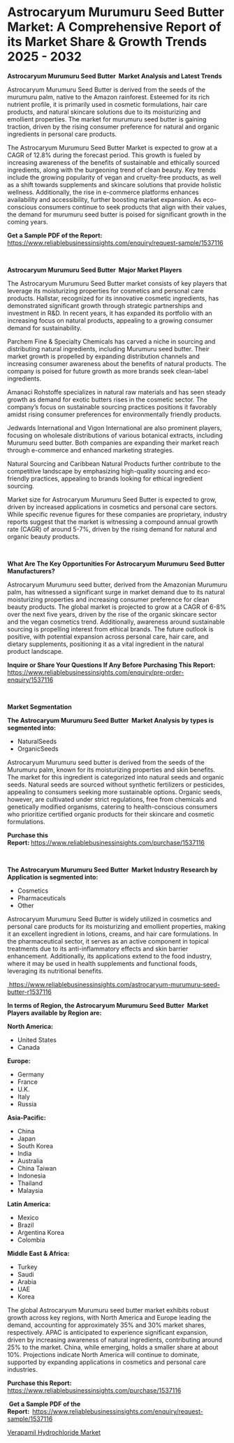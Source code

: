 <p><h1>Astrocaryum Murumuru Seed Butter  Market: A Comprehensive Report of its Market Share & Growth Trends 2025 - 2032</h1></p><p><strong>Astrocaryum Murumuru Seed Butter  Market Analysis and Latest Trends</strong></p>
<p><p>Astrocaryum Murumuru Seed Butter is derived from the seeds of the murumuru palm, native to the Amazon rainforest. Esteemed for its rich nutrient profile, it is primarily used in cosmetic formulations, hair care products, and natural skincare solutions due to its moisturizing and emollient properties. The market for murumuru seed butter is gaining traction, driven by the rising consumer preference for natural and organic ingredients in personal care products.</p><p>The Astrocaryum Murumuru Seed Butter Market is expected to grow at a CAGR of 12.8% during the forecast period. This growth is fueled by increasing awareness of the benefits of sustainable and ethically sourced ingredients, along with the burgeoning trend of clean beauty. Key trends include the growing popularity of vegan and cruelty-free products, as well as a shift towards supplements and skincare solutions that provide holistic wellness. Additionally, the rise in e-commerce platforms enhances availability and accessibility, further boosting market expansion. As eco-conscious consumers continue to seek products that align with their values, the demand for murumuru seed butter is poised for significant growth in the coming years.</p></p>
<p><strong>Get a Sample PDF of the Report:&nbsp;</strong> <a href="https://www.reliablebusinessinsights.com/enquiry/request-sample/1537116?utm_campaign=3133&utm_medium=2&utm_source=Github&utm_content=ia&utm_term=02042025&utm_id=astrocaryum-murumuru-seed-butter">https://www.reliablebusinessinsights.com/enquiry/request-sample/1537116</a></p>
<p>&nbsp;</p>
<p><strong>Astrocaryum Murumuru Seed Butter  Major Market Players</strong></p>
<p><p>The Astrocaryum Murumuru Seed Butter market consists of key players that leverage its moisturizing properties for cosmetics and personal care products. Hallstar, recognized for its innovative cosmetic ingredients, has demonstrated significant growth through strategic partnerships and investment in R&D. In recent years, it has expanded its portfolio with an increasing focus on natural products, appealing to a growing consumer demand for sustainability.</p><p>Parchem Fine & Specialty Chemicals has carved a niche in sourcing and distributing natural ingredients, including Murumuru seed butter. Their market growth is propelled by expanding distribution channels and increasing consumer awareness about the benefits of natural products. The company is poised for future growth as more brands seek clean-label ingredients.</p><p>Amanaci Rohstoffe specializes in natural raw materials and has seen steady growth as demand for exotic butters rises in the cosmetic sector. The company’s focus on sustainable sourcing practices positions it favorably amidst rising consumer preferences for environmentally friendly products.</p><p>Jedwards International and Vigon International are also prominent players, focusing on wholesale distributions of various botanical extracts, including Murumuru seed butter. Both companies are expanding their market reach through e-commerce and enhanced marketing strategies.</p><p>Natural Sourcing and Caribbean Natural Products further contribute to the competitive landscape by emphasizing high-quality sourcing and eco-friendly practices, appealing to brands looking for ethical ingredient sourcing. </p><p>Market size for Astrocaryum Murumuru Seed Butter is expected to grow, driven by increased applications in cosmetics and personal care sectors. While specific revenue figures for these companies are proprietary, industry reports suggest that the market is witnessing a compound annual growth rate (CAGR) of around 5-7%, driven by the rising demand for natural and organic beauty products.</p></p>
<p>&nbsp;</p>
<p><strong>What Are The Key Opportunities For Astrocaryum Murumuru Seed Butter  Manufacturers?</strong></p>
<p><p>Astrocaryum Murumuru seed butter, derived from the Amazonian Murumuru palm, has witnessed a significant surge in market demand due to its natural moisturizing properties and increasing consumer preference for clean beauty products. The global market is projected to grow at a CAGR of 6-8% over the next five years, driven by the rise of the organic skincare sector and the vegan cosmetics trend. Additionally, awareness around sustainable sourcing is propelling interest from ethical brands. The future outlook is positive, with potential expansion across personal care, hair care, and dietary supplements, positioning it as a vital ingredient in the natural product landscape.</p></p>
<p><strong>Inquire or Share Your Questions If Any Before Purchasing This Report:</strong> <a href="https://www.reliablebusinessinsights.com/enquiry/pre-order-enquiry/1537116?utm_campaign=3133&utm_medium=2&utm_source=Github&utm_content=ia&utm_term=02042025&utm_id=astrocaryum-murumuru-seed-butter">https://www.reliablebusinessinsights.com/enquiry/pre-order-enquiry/1537116</a></p>
<p>&nbsp;</p>
<p><strong>Market Segmentation</strong></p>
<p><strong>The Astrocaryum Murumuru Seed Butter  Market Analysis by types is segmented into:</strong></p>
<p><ul><li>NaturalSeeds</li><li>OrganicSeeds</li></ul></p>
<p><p>Astrocaryum Murumuru seed butter is derived from the seeds of the Murumuru palm, known for its moisturizing properties and skin benefits. The market for this ingredient is categorized into natural seeds and organic seeds. Natural seeds are sourced without synthetic fertilizers or pesticides, appealing to consumers seeking more sustainable options. Organic seeds, however, are cultivated under strict regulations, free from chemicals and genetically modified organisms, catering to health-conscious consumers who prioritize certified organic products for their skincare and cosmetic formulations.</p></p>
<p><strong>Purchase this Report:&nbsp;</strong><a href="https://www.reliablebusinessinsights.com/purchase/1537116?utm_campaign=3133&utm_medium=2&utm_source=Github&utm_content=ia&utm_term=02042025&utm_id=astrocaryum-murumuru-seed-butter">https://www.reliablebusinessinsights.com/purchase/1537116</a></p>
<p>&nbsp;</p>
<p><strong>The Astrocaryum Murumuru Seed Butter  Market Industry Research by Application is segmented into:</strong></p>
<p><ul><li>Cosmetics</li><li>Pharmaceuticals</li><li>Other</li></ul></p>
<p><p>Astrocaryum Murumuru Seed Butter is widely utilized in cosmetics and personal care products for its moisturizing and emollient properties, making it an excellent ingredient in lotions, creams, and hair care formulations. In the pharmaceutical sector, it serves as an active component in topical treatments due to its anti-inflammatory effects and skin barrier enhancement. Additionally, its applications extend to the food industry, where it may be used in health supplements and functional foods, leveraging its nutritional benefits.</p></p>
<p><a href="https://www.reliablebusinessinsights.com/astrocaryum-murumuru-seed-butter-r1537116?utm_campaign=3133&utm_medium=2&utm_source=Github&utm_content=ia&utm_term=02042025&utm_id=astrocaryum-murumuru-seed-butter">&nbsp;https://www.reliablebusinessinsights.com/astrocaryum-murumuru-seed-butter-r1537116</a></p>
<p><strong>In terms of Region, the Astrocaryum Murumuru Seed Butter  Market Players available by Region are:</strong></p>
<p>
    <p> <strong> North America: </strong>
        <ul>
            <li>United States</li>
            <li>Canada</li>
        </ul>
        </p> 
    <p> <strong> Europe: </strong>
        <ul>
            <li>Germany</li>
            <li>France</li>
            <li>U.K.</li>
            <li>Italy</li>
            <li>Russia</li>
        </ul>
        </p> 
    <p> <strong> Asia-Pacific: </strong>
        <ul>
            <li>China</li>
            <li>Japan</li>
            <li>South Korea</li>
            <li>India</li>
            <li>Australia</li>
            <li>China Taiwan</li>
            <li>Indonesia</li>
            <li>Thailand</li>
            <li>Malaysia</li>
        </ul>
        </p> 
    <p> <strong> Latin America: </strong>
        <ul>
            <li>Mexico</li>
            <li>Brazil</li>
            <li>Argentina Korea</li>
            <li>Colombia</li>
        </ul>
        </p> 
    <p> <strong> Middle East & Africa: </strong>
        <ul>
            <li>Turkey</li>
            <li>Saudi</li>
            <li>Arabia</li>
            <li>UAE</li>
            <li>Korea</li>
        </ul>
    </p>
    </p>
<p><p>The global Astrocaryum Murumuru seed butter market exhibits robust growth across key regions, with North America and Europe leading the demand, accounting for approximately 35% and 30% market shares, respectively. APAC is anticipated to experience significant expansion, driven by increasing awareness of natural ingredients, contributing around 25% to the market. China, while emerging, holds a smaller share at about 10%. Projections indicate North America will continue to dominate, supported by expanding applications in cosmetics and personal care industries.</p></p>
<p><strong>Purchase this Report: </strong><a href="https://www.reliablebusinessinsights.com/purchase/1537116?utm_campaign=3133&utm_medium=2&utm_source=Github&utm_content=ia&utm_term=02042025&utm_id=astrocaryum-murumuru-seed-butter">https://www.reliablebusinessinsights.com/purchase/1537116</a></p>
<p>&nbsp;<strong>Get a Sample PDF of the Report:&nbsp;&nbsp;</strong><a href="https://www.reliablebusinessinsights.com/enquiry/request-sample/1537116?utm_campaign=3133&utm_medium=2&utm_source=Github&utm_content=ia&utm_term=02042025&utm_id=astrocaryum-murumuru-seed-butter">https://www.reliablebusinessinsights.com/enquiry/request-sample/1537116</a></p>
<p><strong></strong></p>
<p><p><a href="https://github.com/doljanzwald/Market-Research-Report-List-1/blob/main/verapamil-hydrochloride-market.md?utm_campaign=3133&utm_medium=2&utm_source=Github&utm_content=ia&utm_term=02042025&utm_id=astrocaryum-murumuru-seed-butter">Verapamil Hydrochloride Market</a></p></p>